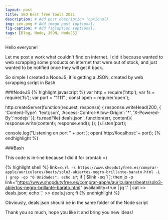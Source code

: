 ```yaml
---
layout: post
title: SEO Best free tools 2021
description: # Add post description (optional)
img: seo.png # Add image post (optional)
fig-caption: # Add figcaption (optional)
tags: [Blog, Node, JSON, NodeJS]
---
```


Hello everyone! 

Let me post a work what couldn't find on internet. I did it because wanted to web scrapping some products on internet that were out of stock, and just wanted to be notified once they will get it back. 

So simple I created a NodeJS, it is getting a JSON, created by web scrapping script in Bash

###NodeJS
{% highlight javascript %}
var http 	= require('http');
var fs 		= require('fs');
var port 	= "1111" ;
const open = require('open');

http.createServer(function(request, response) {
    response.writeHead(200, {
        'Content-Type': 'text/json',
		'Access-Control-Allow-Origin': '*',
		'X-Powered-By':'nodejs'
    });
    fs.readFile('deals.json', function(err, content){
        response.write(content);
        response.end();
    });
}).listen(port);

console.log("Listening on port " + port );
open('http://localhost:'+ port);
{% endhighlight %}

###Bash

This code is in-line because I did it for crontab =)

{% highlight shell %}
link=`curl -s https://www.shopdutyfree.es/comprar-apple/auriculares/beats/solo3-abiertos-negro-brillante-barato.html -L | grep -qo "0 Unidades"; echo $?`; if [ $link -eq 1 ]; then jo -p link="https://www.shopdutyfree.es/comprar-apple/auriculares/beats/solo3-abiertos-negro-brillante-barato.html" availability=true | jq '.' | cat >> deals.json; echo ',' >> deals.json; fi
{% endhighlight %}

Obviously, deals.json should be in the same folder of the Node script

Thank you so much, hope you like it and bring you new ideas!
